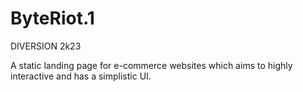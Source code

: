 # ByteRiot.1
DIVERSION 2k23

A static landing page for e-commerce websites which aims to highly interactive and has a simplistic UI.

